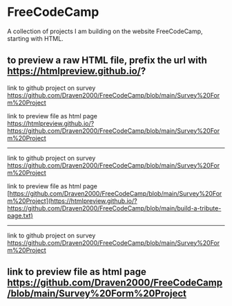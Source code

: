 # FreeCodeCamp
A collection of projects I am building on the website FreeCodeCamp, starting with HTML.

to preview a raw HTML file, prefix the url with<br>
https://htmlpreview.github.io/? 
---

link to github project on survey<br>
https://github.com/Draven2000/FreeCodeCamp/blob/main/Survey%20Form%20Project

link to preview file as html page <br>
https://htmlpreview.github.io/?https://github.com/Draven2000/FreeCodeCamp/blob/main/Survey%20Form%20Project

---
link to github project on survey<br>
https://github.com/Draven2000/FreeCodeCamp/blob/main/Survey%20Form%20Project

link to preview file as html page <br>
[https://github.com/Draven2000/FreeCodeCamp/blob/main/Survey%20Form%20Project](https://htmlpreview.github.io/?https://github.com/Draven2000/FreeCodeCamp/blob/main/build-a-tribute-page.txt) 

---
link to github project on survey<br>
https://github.com/Draven2000/FreeCodeCamp/blob/main/Survey%20Form%20Project

link to preview file as html page <br>
https://github.com/Draven2000/FreeCodeCamp/blob/main/Survey%20Form%20Project
---
